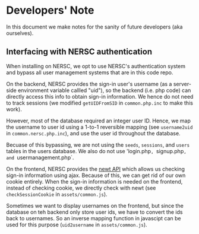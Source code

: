 # Developers' Note

In this document we make notes for the sanity of future developers (aka ourselves). 

## Interfacing with NERSC authentication

When installing on NERSC, we opt to use NERSC's authentication system and bypass 
all user management systems that are in this code repo. 

On the backend, NERSC provides the sign-in user's username (as a server-side environment variable callled "uid"),
so the backend (i.e. php code) can directly access this info to obtain sign-in information. 
We hence do not need to track sessions (we modified `getUIDFromSID` in `common.php.inc` to make this work). 

However, most of the database required an integer user ID. Hence, we map the username to user id 
using a 1-to-1 reversible mapping (see `username2uid` in `common.nersc.php.inc`), and use the user id
throughout the database. 

Becuase of this bypassing, we are not using the `seeds`, `sessions`, and `users` tables in the users database. 
We also do not use 'login.php`, `signup.php`, and `usermanagement.php`. 

On the frontend, NERSC provides the [newt API](https://newt.nersc.gov/) which allows us checking sign-in information 
using ajax. Because of this, we can get rid of our own cookie entirely. 
When the sign-in information is needed on the frontend, instead of checking cookie, we directly check with newt
(see `checkSessionCookie` in `assets/common.js`). 

Sometimes we want to display usernames on the frontend, but since the database on teh backend only store user ids,
we have to convert the ids back to usernames. So an inverse mapping function in javascipt can be used for this purpose 
(`uid2username` in `assets/common.js`). 
